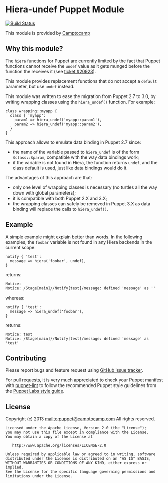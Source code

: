 # Hiera-undef Puppet Module

[![Build Status](https://travis-ci.org/camptocamp/puppet-hiera-undef.png?branch=master)](https://travis-ci.org/camptocamp/puppet-hiera-undef)

This module is provided by [Camptocamp](http://www.camptocamp.com/)

## Why this module?

The `hiera` functions for Puppet are currently limited by the fact that Puppet
functions cannot receive the `undef` value as it gets munged before the function
the receives it (see [ticket #20923](https://projects.puppetlabs.com/issues/20923)).

This module provides replacement functions that do not accept a `default` parameter,
but use `undef` instead.

This module was written to ease the migration from Puppet 2.7 to 3.0, by writing
wrapping classes using the `hiera_undef()` function. For example:

    class wrapping::myapp {
      class { 'myapp':
        param1 => hiera_undef('myapp::param1'),
        param2 => hiera_undef('myapp::param2'),
      }
    }

This approach allows to emulate data binding in Puppet 2.7 since:

* the name of the variable passed to `hiera_undef` is of the form `$class::$param`,
compatible with the way data bindings work;
* if the variable is not found in Hiera, the function returns `undef`, and the
class default is used, just like data bindings would do it.

The advantages of this approach are that:

* only one level of wrapping classes is necessary (no turtles all the way down
with global parameters);
* it is compatible with both Puppet 2.X and 3.X;
* the wrapping classes can safely be removed in Puppet 3.X as data binding
will replace the calls to `hiera_undef()`.


## Example

A simple example might explain better than words. In the following examples,
the `foobar` variable is not found in any Hiera backends in the current scope:

    notify { 'test':
      message => hiera('foobar', undef),
    }

returns:

    Notice: 
    Notice: /Stage[main]//Notify[test]/message: defined 'message' as ''

whereas:

    notify { 'test':
      message => hiera_undef('foobar'),
    }

returns:

    Notice: test
    Notice: /Stage[main]//Notify[test]/message: defined 'message' as 'test'

 
## Contributing

Please report bugs and feature request using [GitHub issue
tracker](https://github.com/camptocamp/puppet-hiera-undef/issues).

For pull requests, it is very much appreciated to check your Puppet manifest
with [puppet-lint](http://puppet-lint.com/) to follow the recommended Puppet style guidelines from the
[Puppet Labs style guide](http://docs.puppetlabs.com/guides/style_guide.html).
 
## License

Copyright (c) 2013 <mailto:puppet@camptocamp.com> All rights reserved.

    Licensed under the Apache License, Version 2.0 (the "License");
    you may not use this file except in compliance with the License.
    You may obtain a copy of the License at

       http://www.apache.org/licenses/LICENSE-2.0

    Unless required by applicable law or agreed to in writing, software
    distributed under the License is distributed on an "AS IS" BASIS,
    WITHOUT WARRANTIES OR CONDITIONS OF ANY KIND, either express or implied.
    See the License for the specific language governing permissions and
    limitations under the License.
